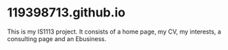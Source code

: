 # 119398713.github.io
This is my IS1113 project.  It consists of a home page, my CV, my interests, a consulting page and an Ebusiness.
